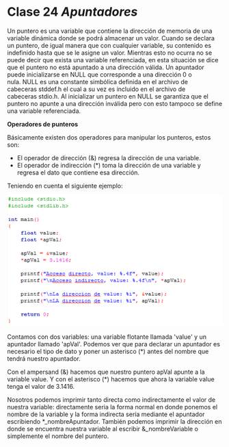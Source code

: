 # Clase 24 _Apuntadores_

Un puntero es una variable que contiene la dirección de memoria de una variable
dinámica donde se podrá almacenar un valor. Cuando se declara un puntero, de
igual manera que con cualquier variable, su contenido es indefinido hasta que se
le asigne un valor. Mientras esto no ocurra no se puede decir que exista una
variable referenciada, en esta situación se dice que el puntero no está apuntado
a una dirección válida. Un apuntador puede inicializarse en NULL que corresponde
a una dirección 0 o nula. NULL es una constante simbólica definida en el archivo
de cabeceras stddef.h el cual a su vez es incluido en el archivo de
cabeceras stdio.h. Al inicializar un puntero en NULL se garantiza que el puntero
no apunte a una dirección inválida pero con esto tampoco se define una variable
referenciada.

**Operadores de punteros**

Básicamente existen dos operadores para manipular los punteros, estos son:

- El operador de dirección (&) regresa la dirección de una variable.
- El operador de indirección (\*) toma la dirección de una variable y regresa el
  dato que contiene esa dirección.

Teniendo en cuenta el siguiente ejemplo:

![src/programacionEstructurada_60.png](../src/programacionEstructurada_60.png)

Contamos con dos variables: una variable flotante llamada 'value' y un apuntador
llamado 'apVal'. Podemos ver que para declarar un apuntador es necesario el tipo
de dato y poner un asterisco (\*) antes del nombre que tendrá nuestro apuntador.

Con el ampersand (&) hacemos que nuestro puntero apVal apunte a la variable
value. Y con el asterisco (\*) hacemos que ahora la variable value tenga el
valor de 3.1416.

Nosotros podemos imprimir tanto directa como indirectamente el valor de nuestra
variable: directamente seria la forma normal en donde ponemos el nombre de la
variable y la forma indirecta sería mediante el apuntador escribiendo
\*\_nombreApuntador. También podemos imprimir la dirección en donde se encuentra
nuestra variable al escribir &\_nombreVariable o simplemente el nombre del
puntero.

